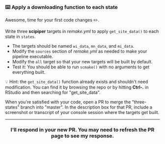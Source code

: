 ### :keyboard: Apply a downloading function to each state

Awesome, time for your first code changes :pencil2:.

Write three **scipiper** targets in *remake.yml* to apply `get_site_data()` to each state in `states`.
* The targets should be named `wi_data`, `mn_data`, and `mi_data`.
* Modify the `sources` section of *remake.yml* as needed to make your pipeline executable.
* Modify the `all` target so that your new targets will be built by default.
* Test it: You should be able to run `scmake()` with no arguments to get everything built.

:bulb: Hint: the `get_site_data()` function already exists and shouldn't need modification. You can find it by browsing the repo or by hitting **Ctrl-.** in RStudio and then searching for "get_site_data".

When you're satisfied with your code, open a PR to merge the "three-states" branch into "master". In the description box for that PR, include a screenshot or transcript of your console session where the targets get built.

<hr><h3 align="center">I'll respond in your new PR. You may need to refresh the PR page to see my response.</h3>
